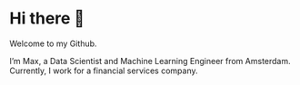 # Hi there 👋

Welcome to my Github.

I’m Max, a Data Scientist and Machine Learning Engineer from Amsterdam. Currently, I work for a financial services company.

